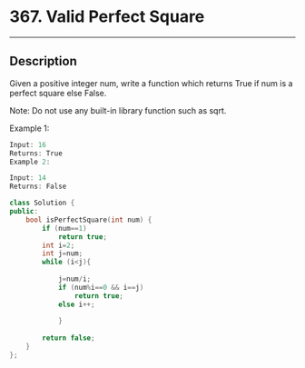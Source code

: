 # 367. Valid Perfect Square
---

## Description

Given a positive integer num, write a function which returns True if num is a perfect square else False.

Note: Do not use any built-in library function such as sqrt.

Example 1:
```cpp
Input: 16
Returns: True
Example 2:

Input: 14
Returns: False
```

```cpp
class Solution {
public:
    bool isPerfectSquare(int num) {
        if (num==1)
            return true;
        int i=2;
        int j=num;
        while (i<j){
           
            j=num/i;
            if (num%i==0 && i==j)
                return true;
            else i++;
            
            }
        
        return false;
    }
};
```

